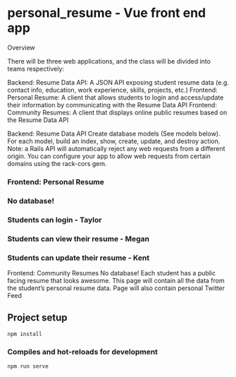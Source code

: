 # personal_resume - Vue front end app

Overview

There will be three web applications, and the class will be divided into teams respectively:

Backend: Resume Data API: A JSON API exposing student resume data (e.g. contact info, education, work experience, skills, projects, etc.)
Frontend: Personal Resume: A client that allows students to login and access/update their information by communicating with the Resume Data API
Frontend: Community Resumes: A client that displays online public resumes based on the Resume Data API

Backend: Resume Data API
Create database models (See models below). For each model, build an index, show, create, update, and destroy action.
Note: a Rails API will automatically reject any web requests from a different origin. You can configure your app to allow web requests from certain domains using the rack-cors gem.

### Frontend: Personal Resume
### No database!
### Students can login - Taylor
### Students can view their resume - Megan
### Students can update their resume - Kent

Frontend: Community Resumes
No database!
Each student has a public facing resume that looks awesome. This page will contain all the data from the student’s personal resume data.
Page will also contain personal Twitter Feed

## Project setup
```
npm install
```

### Compiles and hot-reloads for development
```
npm run serve
```
